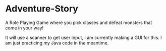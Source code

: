 # Adventure-Story
A Role Playing Game where you pick classes and defeat monsters that come in your way! 

It will use a scanner to get user input, I am currently making a GUI for this. 
I am just practicing my Java code in the meantime.
